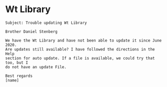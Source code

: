 # Wt Library

    Subject: Trouble updating Wt Library

    Brother Daniel Stenberg

    We have the Wt Library and have not been able to update it since June 2020.
    Are updates still available? I have followed the directions in the Help
    section for auto update. If a file is available, we could try that too, but I
    do not have an update File.

    Best regards
    [name]
